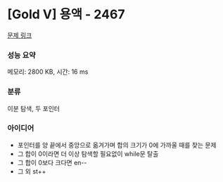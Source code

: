 # [Gold V] 용액 - 2467 

[문제 링크](https://www.acmicpc.net/problem/2467) 

### 성능 요약

메모리: 2800 KB, 시간: 16 ms

### 분류

이분 탐색, 두 포인터

### 아이디어

- 포인터를 양 끝에서 중앙으로 옮겨가며 합의 크기가 0에 가까울 때를 찾는 문제
- 그 합이 0이라면 더 이상 탐색할 필요없이 while문 탈출
- 그 합이 0보다 크다면 en--
- 그 외 st++
